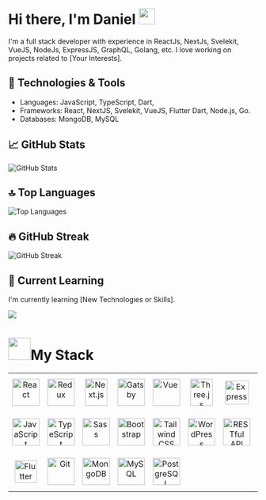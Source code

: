 # Hi there, I'm Daniel <img src="https://media.giphy.com/media/hvRJCLFzcasrR4ia7z/giphy.gif" width="32px" height="32px"> 

I'm a full stack developer with experience in ReactJs, NextJs, Svelekit, VueJS, NodeJs, ExpressJS, GraphQL, Golang, etc. I love working on projects related to [Your Interests].

## 🔧 Technologies & Tools
- Languages: JavaScript, TypeScript, Dart,
- Frameworks: React, NextJS, Svelekit, VueJS, Flutter Dart, Node.js, Go.
- Databases: MongoDB, MySQL

## 📈 GitHub Stats

![GitHub Stats](https://github-readme-stats.vercel.app/api?username=duokobia&show_icons=true&hide_title=true&count_private=true&theme=radical)

## 🔝 Top Languages

![Top Languages](https://github-readme-stats.vercel.app/api/top-langs/?username=duokobia&layout=compact&theme=radical)

## 🔥 GitHub Streak

![GitHub Streak](https://github-readme-streak-stats.herokuapp.com/?user=duokobia&theme=radical)

## 🌱 Current Learning
I'm currently learning [New Technologies or Skills].


![](https://readme-typing-svg.herokuapp.com/?lines=Full-Stack%20Development;Web,%20Mobile%20Development;UX/UI%20Designing;I%20Enjoy%20Coding;Front-End%20Engineering;Back-End%20Engineering;Professional%20Teamwork%20Experience;Always%20Learning%20New%20Techs&font=Pacifico&center=true&width=650&height=120&color=37b39a&vCenter=true&size=45%22)

# <img src="working.gif" width="45" />My Stack

<p align="center">
<table align="center">
  <tr height="80">
    <td align="center" width="90">
      <img src="https://techstack-generator.vercel.app/react-icon.svg" title="React" alt="React" width="55" height="55" />
    </td>
    <td align="center" width="90">
      <img src="https://techstack-generator.vercel.app/redux-icon.svg" title="Redux" alt="Redux" width="55" height="55" />
    </td>
    <td align="center" width="90">
      <img src="https://cdn.worldvectorlogo.com/logos/next-js.svg" title="Next.js" alt="Next.js" width="45" height="55"/>
    </td>
    <td align="center" width="90">
      <img src="https://techstack-generator.vercel.app/gatsby-icon.svg" title="Gatsby" alt="Gatsby" width="55" height="55" />
    </td>
    <td align="center" width="90">
      <img src="https://img.icons8.com/color/2x/vue-js.png" title="Vue" alt="Vue" width="55" height="55" />
    </td>
    <td align="center" width="90">
      <img src="https://skillicons.dev/icons?i=threejs" title="Three.js" alt="Three.js" width="45" height="55" />
    </td>
    <td align="center" width="90">
      <img src="https://encrypted-tbn0.gstatic.com/images?q=tbn:ANd9GcSnDneBGnQL7E9hZDwztRO1GfQcCj1FqRrhBw&s" title="Express" alt="Express" width="48" height="48" />
    </td>
    <td align="center" width="90">
      <img src="https://cdn.worldvectorlogo.com/logos/nodejs-1.svg" title="Node.js" alt="Node.js" width="55" height="55" />
    </td>
      <td align="center" width="90">
      <img src="https://techstack-generator.vercel.app/graphql-icon.svg" title="GraphQL" alt="GraphQL" width="55" height="55" />
    </td>
  </tr>
  <tr height="80">
    <td align="center" width="90">
      <img src="https://techstack-generator.vercel.app/js-icon.svg" title="JavaScript" alt="JavaScript" width="55" height="55" />
    </td>
    <td align="center" width="90">
      <img src="https://techstack-generator.vercel.app/ts-icon.svg" title="TypeScript" alt="TypeScript" width="55" height="55" />
    </td>
    <td align="center" width="90">
      <img src="https://techstack-generator.vercel.app/sass-icon.svg" title="Sass" alt="Sass" width="55" height="55" />
    </td>
    <td align="center" width="90">
      <img src="https://user-images.githubusercontent.com/25181517/183898054-b3d693d4-dafb-4808-a509-bab54cf5de34.png" title="Bootstrap" alt="Bootstrap" width="55" height="55" />
    </td>
    <td align="center" width="90">
      <img src="https://user-images.githubusercontent.com/25181517/202896760-337261ed-ee92-4979-84c4-d4b829c7355d.png" title="Tailwind CSS" alt="Tailwind CSS" width="55" height="55" />
    </td>
    <td align="center" width="90">
      <img src="https://user-images.githubusercontent.com/25181517/192158957-b1256181-356c-46a3-beb9-487af08a6266.png" title="WordPress" alt="WordPress" width="55" height="55" />
    </td>
     <td align="center" width="90">
      <img src="https://techstack-generator.vercel.app/restapi-icon.svg" title="RESTful API" alt="RESTful API" width="55" height="55" />
    </td>
    <td align="center" width="90">
      <img src="https://user-images.githubusercontent.com/25181517/192603745-7d34df9e-7756-4756-a539-6a61badf7a80.png" title="Ruby" alt="Ruby" width="45" height="45" />
    </td>
     <td align="center" width="90">
      <img src="https://user-images.githubusercontent.com/25181517/189716855-2c69ca7a-5149-4647-936d-780610911353.png" title="Firebase" alt="Firebase" width="55" height="55" />
    </td>
  </tr>
  <tr height="80">
    <td align="center" width="90">
      <img src="https://user-images.githubusercontent.com/25181517/186150365-da1eccce-6201-487c-8649-45e9e99435fd.png" title="Flutter" alt="Flutter" width="45" height="45" />
    </td>
     <td align="center" width="90">
      <img src="https://user-images.githubusercontent.com/25181517/192108372-f71d70ac-7ae6-4c0d-8395-51d8870c2ef0.png" title="Git" alt="Git" width="55" height="55" />
    </td>
    <td align="center" width="90">
      <img src="https://cdn.iconscout.com/icon/free/png-128/mongodb-4-1175139.png" title="MongoDB" alt="MongoDB" width="55" height="55" />
    </td>
    <td align="center" width="90">
      <img src="https://techstack-generator.vercel.app/mysql-icon.svg" title="MySQL" alt="MySQL" width="55" height="55" />
    </td>
    <td align="center" width="90">
      <img src="https://img.icons8.com/color/2x/postgreesql.png" title="PostgreSQL" alt="PostgreSQL" width="55" height="55" />
    </td>   
  </tr>
</table>
</p>